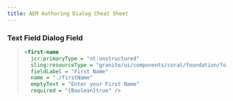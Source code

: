 ```yaml
---
title: AEM Authoring Dialog Cheat Sheet
---
```


### Text Field Dialog Field

> ```xml
  > <first-name
  >   jcr:primaryType = "nt:unstructured"
  >   sling:resourceType = "granite/ui/components/coral/foundation/form/textfield"
  >   fieldLabel = "First Name"
  >   name = "./firstName"
  >   emptyText = "Enter your First Name"  
  >   required = "{Boolean}true" />

